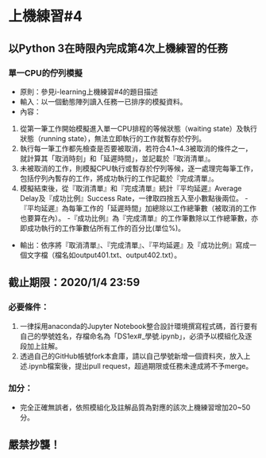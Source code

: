 # 上機練習#4
## 以Python 3在時限內完成第4次上機練習的任務
### 單一CPU的佇列模擬
- 原則：參見i-learning上機練習#4的題目描述
- 輸入：以一個動態陣列讀入任務一已排序的模擬資料。
- 內容：
1. 從第一筆工作開始模擬進入單一CPU排程的等候狀態（waiting state）及執行狀態（running state），無法立即執行的工作就暫存於佇列。
2. 執行每一筆工作都先檢查是否要被取消，若符合4.1~4.3被取消的條件之一，就計算其「取消時刻」和「延遲時間」，並記載於『取消清單』。
3. 未被取消的工作，則模擬CPU執行或暫存於佇列等候，逐一處理完每筆工作，包括佇列內暫存的工作，將成功執行的工作記載於『完成清單』。
4. 模擬結束後，從『取消清單』和『完成清單』統計『平均延遲』Average Delay及『成功比例』Success Rate，一律取四捨五入至小數點後兩位。
-『平均延遲』為每筆工作的「延遲時間」加總除以工作總筆數（被取消的工作也要算在內）。
-『成功比例』為『完成清單』的工作筆數除以工作總筆數，亦即成功執行的工作筆數佔所有工作的百分比(單位%)。
- 輸出：依序將『取消清單』、『完成清單』、『平均延遲』及『成功比例』寫成一個文字檔（檔名如output401.txt、output402.txt）。

## 截止期限：2020/1/4 23:59

### 必要條件：
1. 一律採用anaconda的Jupyter Notebook整合設計環境撰寫程式碼，首行要有自己的學號姓名，存檔命名為「DS1ex#_學號.ipynb」，必須予以模組化及逐段加上註解。
2. 透過自己的GitHub帳號fork本倉庫，請以自己學號新增一個資料夾，放入上述.ipynb檔案後，提出pull request，超過期限或任務未達成將不予merge。

### 加分：
- 完全正確無誤者，依照模組化及註解品質為對應的該次上機練習增加20~50分。

## 嚴禁抄襲！
